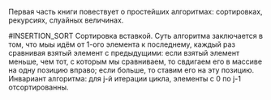 Первая часть книги повествует о простейших алгоритмах: сортировках, рекурсиях, слуайных величинах.

#INSERTION_SORT
Сортировка вставкой. Суть алгоритма заключается в том, что мыы идём от 1-ого элемента к последнему, каждый раз сравнивая взятый элемент с предыдущими: если взятый элемент меньше, чем тот, с которым мы сравниваем, то свдигаем его в массиве на одну позицию вправо; если больше, то ставим его на эту позицию.
Инвариант алгоритма: для j-й итерации цикла, элементы с 0 по j-1 отсортированны.
